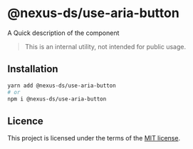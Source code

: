 # @nexus-ds/use-aria-button

A Quick description of the component

> This is an internal utility, not intended for public usage.

## Installation

```sh
yarn add @nexus-ds/use-aria-button
# or
npm i @nexus-ds/use-aria-button
```



## Licence

This project is licensed under the terms of the
[MIT license](https://github.com/NexusDesignSystem/nexus-ds/blob/main/LICENSE).
